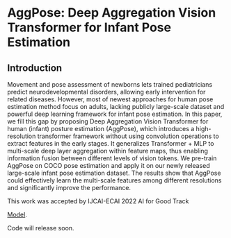 # AggPose: Deep Aggregation Vision Transformer for Infant Pose Estimation
## Introduction

Movement and pose assessment of newborns lets trained pediatricians predict neurodevelopmental disorders, allowing early intervention for related diseases. However, most of newest approaches for human pose estimation method focus on adults, lacking publicly large-scale dataset and powerful deep learning framework for infant pose estimation. In this paper, we fill this gap by proposing Deep Aggregation Vision Transformer for human (infant) posture estimation (AggPose), which introduces a high-resolution transformer framework without using convolution operations to extract features in the early stages. It generalizes Transformer + MLP to multi-scale deep layer aggregation within feature maps, thus enabling information fusion between different levels of vision tokens. We pre-train AggPose on COCO pose estimation and apply it on our newly released large-scale infant pose estimation dataset. The results show that AggPose could effectively learn the multi-scale features among different resolutions and significantly improve the performance.  

This work was accepted by IJCAI-ECAI 2022 AI for Good Track

[Model](https://drive.google.com/drive/folders/1A0FviMaB2UD8Hu5wLzZI7-2XnaWKSxAv?usp=sharing).    
      
Code will release soon.
